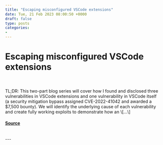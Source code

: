 ```yaml
---
title: "Escaping misconfigured VSCode extensions"
date: Tue, 21 Feb 2023 08:00:50 +0000
draft: false
type: posts
categories: 
- 
---
```

# Escaping misconfigured VSCode extensions

<br/>

<br/>
TL;DR: This two-part blog series will cover how I found and disclosed three vulnerabilities in VSCode extensions and one vulnerability in VSCode itself (a security mitigation bypass assigned CVE-2022-41042 and awarded a $7,500 bounty). We will identify the underlying cause of each vulnerability and create fully working exploits to demonstrate how an \[…\]

#### [Source](https://blog.trailofbits.com/2023/02/21/vscode-extension-escape-vulnerability/)

<br/>
---
